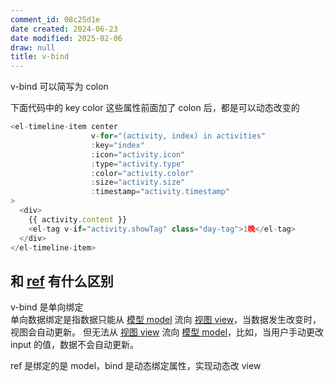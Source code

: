 ```yaml
---
comment_id: 08c25d1e
date created: 2024-06-23
date modified: 2025-02-06
draw: null
title: v-bind
---
```

 v-bind 可以简写为 colon

下面代码中的 key color 这些属性前面加了 colon 后，都是可以动态改变的

```js
<el-timeline-item center  
                  v-for="(activity, index) in activities"  
                  :key="index"  
                  :icon="activity.icon"  
                  :type="activity.type"  
                  :color="activity.color"  
                  :size="activity.size"  
                  :timestamp="activity.timestamp"  
>  
  <div>  
    {{ activity.content }}  
    <el-tag v-if="activity.showTag" class="day-tag">1晚</el-tag>  
  </div>  
</el-timeline-item>
```

## 和 [ref](ref.md) 有什么区别

v-bind 是单向绑定  
单向数据绑定是指数据只能从 [模型 model](模型%20model) 流向 [视图 view](视图%20view)，当数据发生改变时，视图会自动更新。
但无法从 [视图 view](视图%20view) 流向 [模型 model](模型%20model)，比如，当用户手动更改 input 的值，数据不会自动更新。

ref 是绑定的是 model，bind 是动态绑定属性，实现动态改 view
